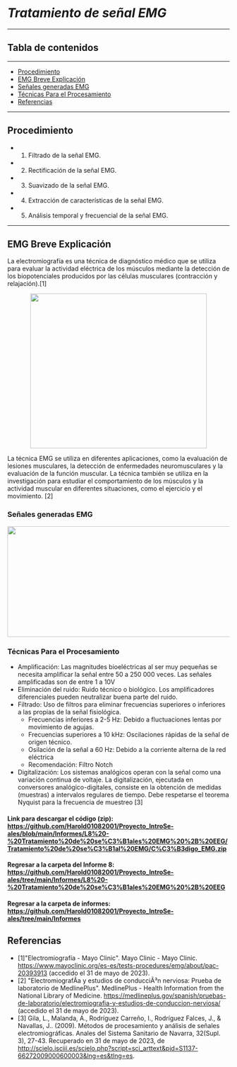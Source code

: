 # *Tratamiento de señal EMG*
 ----------------------------------------------------------------------------------------
## Tabla de contenidos 
------------------------------------------------------------------------------------------------
- [Procedimiento](#Procedimiento)
- [EMG Breve Explicación](#EMG-Breve-Explicación)
- [Señales generadas EMG](#Señales-generadas-EMG)
- [Técnicas Para el Procesamiento](#Técnicas-Para-el-Procesamiento)
- [Referencias](#Referencias)
---------------------------------------------------------------------------------------------------------------------------------------------------------------------
## Procedimiento
* 1. Filtrado de la señal EMG.
* 2. Rectificación de la señal EMG.
* 3. Suavizado de la señal EMG.
* 4. Extracción de características de la señal EMG.
* 5. Análisis temporal y frecuencial de la señal EMG.

---------------------------------------------------------------------------------------------------------------
## EMG Breve Explicación
La electromiografía es una técnica de diagnóstico médico que se utiliza para evaluar la actividad eléctrica de los músculos mediante la detección de los biopotenciales producidos por las células musculares (contracción y relajación).[1]

<p align="center">
  <img width="400" height="350" src="https://github.com/Harold01082001/Proyecto_IntroSe-ales/assets/43499263/085ad49f-8c30-473f-a499-d2d91bb431d1">
</p>

La técnica EMG se utiliza en diferentes aplicaciones, como la evaluación de lesiones musculares, la detección de enfermedades neuromusculares y la evaluación de la función muscular. La técnica también se utiliza en la investigación para estudiar el comportamiento de los músculos y la actividad muscular en diferentes situaciones, como el ejercicio y el movimiento. [2]


### Señales generadas EMG
<p align="center">
  <img width="700" height="250" src="https://github.com/Harold01082001/Proyecto_IntroSe-ales/assets/43499263/6212c3fd-0a9e-427e-9d97-4b98f64d606a">
</p>
 
### Técnicas Para el Procesamiento
 * Amplificación: Las magnitudes bioeléctricas al ser muy pequeñas se necesita amplificar la señal entre 50 a 250 000 veces. Las señales amplificadas son de entre 1 a 10V 
 * Eliminación del ruido: Ruido técnico o biológico. Los amplificadores diferenciales pueden neutralizar buena parte del ruido.
 * Filtrado: Uso de filtros para eliminar frecuencias superiores o inferiores a las propias de la señal fisiológica. 
    - Frecuencias inferiores a 2-5 Hz: Debido a fluctuaciones lentas por movimiento de agujas.
    - Frecuencias superiores a 10 kHz: Oscilaciones rápidas de la señal de origen técnico.
    - Osilación de la señal a 60 Hz: Debido a la corriente alterna de la red eléctrica
    * Recomendación: Filtro Notch
 * Digitalización: Los sistemas analógicos operan con la señal como una variación continua de voltaje. La digitalización, ejecutada en conversores analógico-digitales, consiste en la obtención de medidas (muestras) a intervalos regulares de tiempo. Debe respetarse el teorema Nyquist para la frecuencia de muestreo [3]

#### Link para descargar el código (zip): https://github.com/Harold01082001/Proyecto_IntroSe-ales/blob/main/Informes/L8%20-%20Tratamiento%20de%20se%C3%B1ales%20EMG%20%2B%20EEG/Tratamiento%20de%20se%C3%B1al%20EMG/C%C3%B3digo_EMG.zip
#### Regresar a la carpeta del Informe 8: https://github.com/Harold01082001/Proyecto_IntroSe-ales/tree/main/Informes/L8%20-%20Tratamiento%20de%20se%C3%B1ales%20EMG%20%2B%20EEG
#### Regresar a la carpeta de informes: https://github.com/Harold01082001/Proyecto_IntroSe-ales/tree/main/Informes


## Referencias 
- [1]"Electromiografía - Mayo Clinic". Mayo Clinic - Mayo Clinic. https://www.mayoclinic.org/es-es/tests-procedures/emg/about/pac-20393913 (accedido el 31 de mayo de 2023).
- [2] "ElectromiografÃ­a y estudios de conducciÃ³n nerviosa: Prueba de laboratorio de MedlinePlus". MedlinePlus - Health Information from the National Library of Medicine. https://medlineplus.gov/spanish/pruebas-de-laboratorio/electromiografia-y-estudios-de-conduccion-nerviosa/ (accedido el 31 de mayo de 2023).
- [3] Gila, L., Malanda, A., Rodríguez Carreño, I., Rodríguez Falces, J., & Navallas, J.. (2009). Métodos de procesamiento y análisis de señales electromiográficas. Anales del Sistema Sanitario de Navarra, 32(Supl. 3), 27-43. Recuperado en 31 de mayo de 2023, de http://scielo.isciii.es/scielo.php?script=sci_arttext&pid=S1137-66272009000600003&lng=es&tlng=es.


‌
‌
‌

‌


‌
